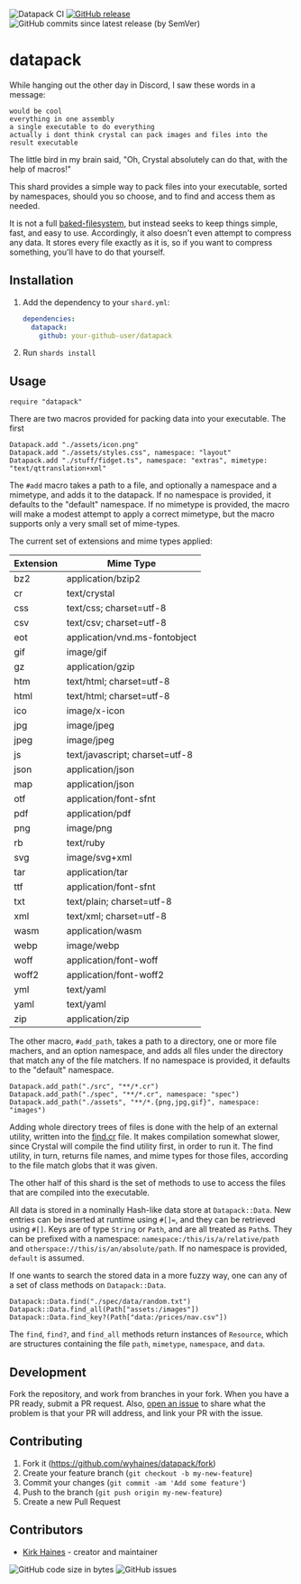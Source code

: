 ![Datapack CI](https://img.shields.io/github/workflow/status/wyhaines/datapack.cr/Datapack.cr%20CI?style=for-the-badge&logo=GitHub)
[![GitHub release](https://img.shields.io/github/release/wyhaines/datapack.cr.svg?style=for-the-badge)](https://github.com/wyhaines/datapack.cr/releases)
![GitHub commits since latest release (by SemVer)](https://img.shields.io/github/commits-since/wyhaines/datapack.cr/latest?style=for-the-badge)

# datapack

While hanging out the other day in Discord, I saw these words in a message:

```
would be cool
everything in one assembly
a single executable to do everything
actually i dont think crystal can pack images and files into the result executable
```

The little bird in my brain said, "Oh, Crystal absolutely can do that, with the help of macros!"

This shard provides a simple way to pack files into your executable, sorted by namespaces, should you so choose, and to find and access them as needed.

It is not a full [baked-filesystem](https://github.com/schovi/baked_file_system), but instead seeks to keep things simple, fast, and easy to use. Accordingly, it also doesn't even attempt to compress any data. It stores every file exactly as it is, so if you want to compress something, you'll have to do that yourself.

## Installation

1. Add the dependency to your `shard.yml`:

   ```yaml
   dependencies:
     datapack:
       github: your-github-user/datapack
   ```

2. Run `shards install`

## Usage

```crystal
require "datapack"
```

There are two macros provided for packing data into your executable. The first

```crystal
Datapack.add "./assets/icon.png"
Datapack.add "./assets/styles.css", namespace: "layout"
Datapack.add "./stuff/fidget.ts", namespace: "extras", mimetype: "text/qttranslation+xml"
```

The `#add` macro takes a path to a file, and optionally a namespace and a mimetype, and adds it to the datapack. If no namespace is provided, it defaults to the "default" namespace. If no mimetype is provided, the macro will make a modest attempt to apply a correct mimetype, but the macro supports only a very small set of mime-types.

The current set of extensions and mime types applied:

| Extension |            Mime Type            |
|-----------|---------------------------------|
|    bz2    | application/bzip2               |
|    cr     | text/crystal                    |
|    css    | text/css; charset=utf-8         |
|    csv    | text/csv; charset=utf-8         |
|    eot    | application/vnd.ms-fontobject   |
|    gif    | image/gif                       |
|    gz     | application/gzip                |
|    htm    | text/html; charset=utf-8        |
|    html   | text/html; charset=utf-8        |
|    ico    | image/x-icon                    |
|    jpg    | image/jpeg                      |
|    jpeg   | image/jpeg                      |
|    js     | text/javascript; charset=utf-8  |
|    json   | application/json                |
|    map    | application/json                |
|    otf    | application/font-sfnt           |
|    pdf    | application/pdf                 |
|    png    | image/png                       |
|    rb     | text/ruby                       |
|    svg    | image/svg+xml                   |
|    tar    | application/tar                 |
|    ttf    | application/font-sfnt           |
|    txt    | text/plain; charset=utf-8       |
|    xml    | text/xml; charset=utf-8         |
|    wasm   | application/wasm                |
|    webp   | image/webp                      |
|    woff   | application/font-woff           |
|    woff2  | application/font-woff2          |
|    yml    | text/yaml                       |
|    yaml   | text/yaml                       |
|    zip    | application/zip                 |

The other macro, `#add_path`, takes a path to a directory, one or more file machers, and an option namespace, and adds all files under the directory that match any of the file matchers. If no namespace is provided, it defaults to the "default" namespace.

```crystal
Datapack.add_path("./src", "**/*.cr")
Datapack.add_path("./spec", "**/*.cr", namespace: "spec")
Datapack.add_path("./assets", "**/*.{png,jpg,gif}", namespace: "images")
```

Adding whole directory trees of files is done with the help of an external utility, written into the [find.cr](https://github.com/wyhaines/datapack.cr/blob/master/src/find.cr) file. It makes compilation somewhat slower, since Crystal will compile the find utility first, in order to run it. The find utility, in turn, returns file names, and mime types for those files, according to the file match globs that it was given.

The other half of this shard is the set of methods to use to access the files that are compiled into the executable.

All data is stored in a nominally Hash-like data store at `Datapack::Data`. New entries can be inserted at runtime using `#[]=`, and they can be retrieved using `#[]`. Keys are of type `String` or `Path`, and are all treated as `Path`s. They can be prefixed with a namespace: `namespace:/this/is/a/relative/path` and `otherspace://this/is/an/absolute/path`. If no namespace is provided, `default` is assumed.

If one wants to search the stored data in a more fuzzy way, one can any of a set of class methods on `Datapack::Data`.

```crystal
Datapack::Data.find("./spec/data/random.txt")
Datapack::Data.find_all(Path["assets:/images"])
Datapack::Data.find_key?(Path["data:/prices/nav.csv"])
```

The `find`, `find?`, and `find_all` methods return instances of `Resource`, which are structures containing the file `path`, `mimetype`, `namespace`, and `data`.

## Development

Fork the repository, and work from branches in your fork. When you have a PR ready, submit a PR request. Also, [open an issue](https://github.com/wyhaines/datapack.cr/issues/new/choose) to share what the problem is that your PR will address, and link your PR with the issue.

## Contributing

1. Fork it (<https://github.com/wyhaines/datapack/fork>)
2. Create your feature branch (`git checkout -b my-new-feature`)
3. Commit your changes (`git commit -am 'Add some feature'`)
4. Push to the branch (`git push origin my-new-feature`)
5. Create a new Pull Request

## Contributors

- [Kirk Haines](https://github.com/wyhaines) - creator and maintainer

![GitHub code size in bytes](https://img.shields.io/github/languages/code-size/wyhaines/datapack.cr?style=for-the-badge)
![GitHub issues](https://img.shields.io/github/issues/wyhaines/datapack.cr?style=for-the-badge)